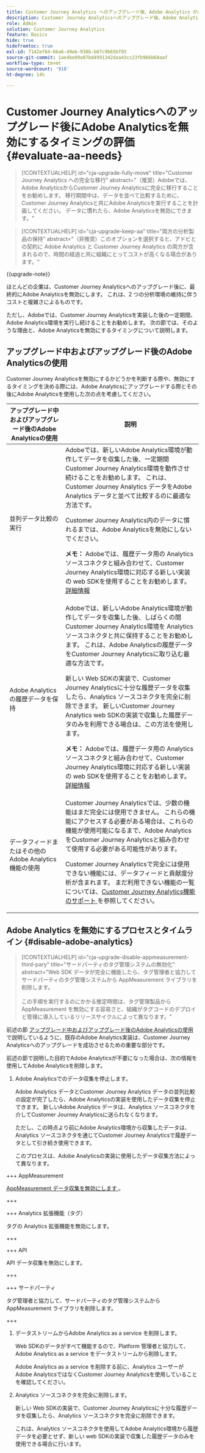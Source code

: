 ```yaml
---
title: Customer Journey Analytics へのアップグレード後、Adobe Analytics が必要となる期間の評価
description: Customer Journey Analyticsへのアップグレード後、Adobe Analyticsが必要となる期間を評価する方法について説明します
role: Admin
solution: Customer Journey Analytics
feature: Basics
hide: true
hidefromtoc: true
exl-id: 7142ef84-66a6-49eb-938b-b67c9b65bf93
source-git-commit: 1ae4be09a07bd4991342daa43cc23fb966b68aaf
workflow-type: tm+mt
source-wordcount: '918'
ht-degree: 14%

---
```


# Customer Journey Analyticsへのアップグレード後にAdobe Analyticsを無効にするタイミングの評価 {#evaluate-aa-needs}

<!-- markdownlint-disable MD034 -->

>[!CONTEXTUALHELP]
>id="cja-upgrade-fully-move"
>title="Customer Journey Analytics への完全な移行"
>abstract="（推奨）Adobeでは、Adobe AnalyticsからCustomer Journey Analyticsに完全に移行することをお勧めします。 移行期間中は、データを並べて比較するために、Customer Journey Analyticsと共にAdobe Analyticsを実行することを計画してください。 データに慣れたら、Adobe Analyticsを無効にできます。"

<!-- markdownlint-enable MD034 -->

<!-- markdownlint-disable MD034 -->

>[!CONTEXTUALHELP]
>id="cja-upgrade-keep-aa"
>title="両方の分析製品の保持"
>abstract="（非推奨）このオプションを選択すると、アドビとの契約に Adobe Analytics と Customer Journey Analytics の両方が含まれるので、時間の経過と共に組織にとってコストが高くなる場合があります。"

<!-- markdownlint-enable MD034 -->

{{upgrade-note}}

ほとんどの企業は、Customer Journey Analyticsへのアップグレード後に、最終的にAdobe Analyticsを無効にします。 これは、2 つの分析環境の維持に伴うコストと複雑さによるものです。

ただし、Adobeでは、Customer Journey Analyticsを実装した後の一定期間、Adobe Analytics環境を実行し続けることをお勧めします。 次の節では、そのような理由と、Adobe Analyticsを無効にするタイミングについて説明します。

## アップグレード中およびアップグレード後のAdobe Analyticsの使用

Customer Journey Analyticsを無効にするかどうかを判断する際や、無効にするタイミングを決める際には、Adobe Analyticsにアップグレードする際とその後にAdobe Analyticsを使用した次の点を考慮してください。

| アップグレード中およびアップグレード後のAdobe Analyticsの使用 | 説明 |
|---------|----------|
| 並列データ比較の実行 | Adobeでは、新しいAdobe Analytics環境が動作してデータを収集した後、一定期間Customer Journey Analytics環境を動作させ続けることをお勧めします。 これは、Customer Journey Analytics データをAdobe Analytics データと並べて比較するのに最適な方法です。<p>Customer Journey Analytics内のデータに慣れるまでは、Adobe Analyticsを無効にしないでください。</p><p>**メモ：** Adobeでは、履歴データ用の Analytics ソースコネクタと組み合わせて、Customer Journey Analytics環境に対応する新しい実装の web SDKを使用することをお勧めします。 [詳細情報](/help/getting-started/cja-upgrade/cja-upgrade-recommendations.md)</p> |
| Adobe Analyticsの履歴データを保持 | Adobeでは、新しいAdobe Analytics環境が動作してデータを収集した後、しばらくの間Customer Journey Analytics環境を Analytics ソースコネクタと共に保持することをお勧めします。 これは、Adobe Analyticsの履歴データをCustomer Journey Analyticsに取り込む最適な方法です。<p>新しい Web SDKの実装で、Customer Journey Analyticsに十分な履歴データを収集したら、Analytics ソースコネクタを完全に削除できます。 新しいCustomer Journey Analytics web SDKの実装で収集した履歴データのみを利用できる場合は、この方法を使用します。</p><p>**メモ：** Adobeでは、履歴データ用の Analytics ソースコネクタと組み合わせて、Customer Journey Analytics環境に対応する新しい実装の web SDKを使用することをお勧めします。 [詳細情報](/help/getting-started/cja-upgrade/cja-upgrade-recommendations.md)</p> |
| データフィードまたはその他のAdobe Analytics機能の使用 | Customer Journey Analyticsでは、少数の機能はまだ完全には使用できません。 これらの機能にアクセスする必要がある場合は、これらの機能が使用可能になるまで、Adobe AnalyticsをCustomer Journey Analyticsと組み合わせて使用する必要がある可能性があります。 <p>Customer Journey Analyticsで完全には使用できない機能には、データフィードと貢献度分析が含まれます。 まだ利用できない機能の一覧については、[Customer Journey Analytics機能のサポート ](/help/getting-started/aa-vs-cja/cja-aa.md) を参照してください。</p> |

## Adobe Analytics を無効にするプロセスとタイムライン {#disable-adobe-analytics}

<!-- markdownlint-disable MD034 -->

>[!CONTEXTUALHELP]
>id="cja-upgrade-disable-appmeasurement-third-pary"
>title="サードパーティのタグ管理システムの無効化"
>abstract="Web SDK データが完全に機能したら、タグ管理者と協力してサードパーティのタグ管理システムから AppMeasurement ライブラリを削除します。<br><br>この手順を実行するのにかかる推定時間は、タグ管理製品から AppMeasurement を無効にする容易さと、組織がタグコードのデプロイと管理に導入しているリリースサイクルによって異なります。"

<!-- markdownlint-enable MD034 -->

前述の節 [ アップグレード中およびアップグレード後のAdobe Analyticsの使用 ](#uses-of-adobe-analytics-during-and-after-an-upgrade) で説明しているように、既存のAdobe Analytics実装は、Customer Journey Analyticsへのアップグレードを成功させるための重要な部分です。

前述の節で説明した目的でAdobe Analyticsが不要になった場合は、次の情報を使用してAdobe Analyticsを削除します。

1. Adobe Analyticsでのデータ収集を停止します。

   Adobe Analytics データとCustomer Journey Analytics データの並列比較の設定が完了したら、Adobe Analyticsの実装を使用したデータ収集を停止できます。 新しいAdobe Analytics データは、Analytics ソースコネクタを介してCustomer Journey Analyticsに送られなくなります。

   ただし、この時点より前にAdobe Analytics環境から収集したデータは、Analytics ソースコネクタを通じてCustomer Journey Analyticsで履歴データとして引き続き使用できます。

   このプロセスは、Adobe Analyticsの実装に使用したデータ収集方法によって異なります。

+++ AppMeasurement

   [AppMeasurement データ収集を無効にします ](/help/getting-started/cja-upgrade/cja-upgrade-disable-appmeasurement.md)。

+++

+++ Analytics 拡張機能（タグ）

   タグの Analytics 拡張機能を無効にします。

+++

+++ API

   API データ収集を無効にします。

+++

+++ サードパーティ

   タグ管理者と協力して、サードパーティのタグ管理システムからAppMeasurement ライブラリを削除します。

+++

1. データストリームからAdobe Analytics as a service を削除します。

   Web SDKのデータがすべて機能するので、Platform 管理者と協力して、Adobe Analytics as a service をデータストリームから削除します。

   Adobe Analytics as a service を削除する前に、Analytics ユーザーがAdobe AnalyticsではなくCustomer Journey Analyticsを使用していることを確認してください。

1. Analytics ソースコネクタを完全に削除します。

   新しい Web SDKの実装で、Customer Journey Analyticsに十分な履歴データを収集したら、Analytics ソースコネクタを完全に削除できます。

   これは、Analytics ソースコネクタを使用してAdobe Analytics環境から履歴データを必要とせず、新しい web SDKの実装で収集した履歴データのみを使用できる場合に行います。
